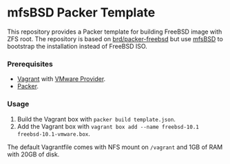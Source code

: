 mfsBSD Packer Template
======================

This repository provides a Packer template for building FreeBSD image with ZFS root. The repository is based on [brd/packer-freebsd](https://github.com/brd/packer-freebsd) but use [mfsBSD](http://mfsbsd.vx.sk/) to bootstrap the installation instead of FreeBSD ISO.

### Prerequisites

* [Vagrant](https://www.vagrantup.com/) with [VMware Provider](https://www.vagrantup.com/vmware).
* [Packer](https://www.packer.io/).

### Usage

1. Build the Vagrant box with `packer build template.json`.
2. Add the Vagrant box with `vagrant box add --name freebsd-10.1 freebsd-10.1-vmware.box`.

The default Vagrantfile comes with NFS mount on `/vagrant` and 1GB of RAM with 20GB of disk.
